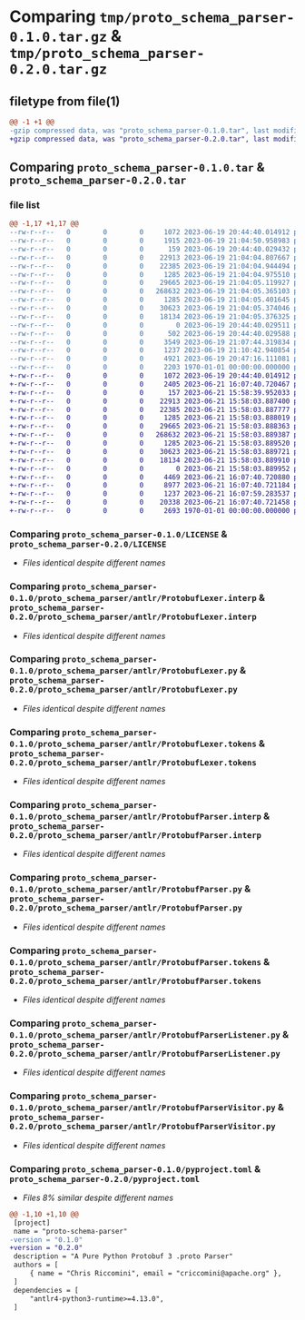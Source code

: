 # Comparing `tmp/proto_schema_parser-0.1.0.tar.gz` & `tmp/proto_schema_parser-0.2.0.tar.gz`

## filetype from file(1)

```diff
@@ -1 +1 @@
-gzip compressed data, was "proto_schema_parser-0.1.0.tar", last modified: Mon Jun 19 21:10:42 2023, max compression
+gzip compressed data, was "proto_schema_parser-0.2.0.tar", last modified: Wed Jun 21 16:07:59 2023, max compression
```

## Comparing `proto_schema_parser-0.1.0.tar` & `proto_schema_parser-0.2.0.tar`

### file list

```diff
@@ -1,17 +1,17 @@
--rw-r--r--   0        0        0     1072 2023-06-19 20:44:40.014912 proto_schema_parser-0.1.0/LICENSE
--rw-r--r--   0        0        0     1915 2023-06-19 21:04:50.958983 proto_schema_parser-0.1.0/README.md
--rw-r--r--   0        0        0      159 2023-06-19 20:44:40.029432 proto_schema_parser-0.1.0/proto_schema_parser/__init__.py
--rw-r--r--   0        0        0    22913 2023-06-19 21:04:04.807667 proto_schema_parser-0.1.0/proto_schema_parser/antlr/ProtobufLexer.interp
--rw-r--r--   0        0        0    22385 2023-06-19 21:04:04.944494 proto_schema_parser-0.1.0/proto_schema_parser/antlr/ProtobufLexer.py
--rw-r--r--   0        0        0     1285 2023-06-19 21:04:04.975510 proto_schema_parser-0.1.0/proto_schema_parser/antlr/ProtobufLexer.tokens
--rw-r--r--   0        0        0    29665 2023-06-19 21:04:05.119927 proto_schema_parser-0.1.0/proto_schema_parser/antlr/ProtobufParser.interp
--rw-r--r--   0        0        0   268632 2023-06-19 21:04:05.365103 proto_schema_parser-0.1.0/proto_schema_parser/antlr/ProtobufParser.py
--rw-r--r--   0        0        0     1285 2023-06-19 21:04:05.401645 proto_schema_parser-0.1.0/proto_schema_parser/antlr/ProtobufParser.tokens
--rw-r--r--   0        0        0    30623 2023-06-19 21:04:05.374046 proto_schema_parser-0.1.0/proto_schema_parser/antlr/ProtobufParserListener.py
--rw-r--r--   0        0        0    18134 2023-06-19 21:04:05.376325 proto_schema_parser-0.1.0/proto_schema_parser/antlr/ProtobufParserVisitor.py
--rw-r--r--   0        0        0        0 2023-06-19 20:44:40.029511 proto_schema_parser-0.1.0/proto_schema_parser/antlr/__init__.py
--rw-r--r--   0        0        0      502 2023-06-19 20:44:40.029588 proto_schema_parser-0.1.0/proto_schema_parser/model.py
--rw-r--r--   0        0        0     3549 2023-06-19 21:07:44.319834 proto_schema_parser-0.1.0/proto_schema_parser/parser.py
--rw-r--r--   0        0        0     1237 2023-06-19 21:10:42.940854 proto_schema_parser-0.1.0/pyproject.toml
--rw-r--r--   0        0        0     4921 2023-06-19 20:47:16.111081 proto_schema_parser-0.1.0/tests/test_parser.py
--rw-r--r--   0        0        0     2203 1970-01-01 00:00:00.000000 proto_schema_parser-0.1.0/PKG-INFO
+-rw-r--r--   0        0        0     1072 2023-06-19 20:44:40.014912 proto_schema_parser-0.2.0/LICENSE
+-rw-r--r--   0        0        0     2405 2023-06-21 16:07:40.720467 proto_schema_parser-0.2.0/README.md
+-rw-r--r--   0        0        0      157 2023-06-21 15:58:39.952033 proto_schema_parser-0.2.0/proto_schema_parser/__init__.py
+-rw-r--r--   0        0        0    22913 2023-06-21 15:58:03.887400 proto_schema_parser-0.2.0/proto_schema_parser/antlr/ProtobufLexer.interp
+-rw-r--r--   0        0        0    22385 2023-06-21 15:58:03.887777 proto_schema_parser-0.2.0/proto_schema_parser/antlr/ProtobufLexer.py
+-rw-r--r--   0        0        0     1285 2023-06-21 15:58:03.888019 proto_schema_parser-0.2.0/proto_schema_parser/antlr/ProtobufLexer.tokens
+-rw-r--r--   0        0        0    29665 2023-06-21 15:58:03.888363 proto_schema_parser-0.2.0/proto_schema_parser/antlr/ProtobufParser.interp
+-rw-r--r--   0        0        0   268632 2023-06-21 15:58:03.889387 proto_schema_parser-0.2.0/proto_schema_parser/antlr/ProtobufParser.py
+-rw-r--r--   0        0        0     1285 2023-06-21 15:58:03.889520 proto_schema_parser-0.2.0/proto_schema_parser/antlr/ProtobufParser.tokens
+-rw-r--r--   0        0        0    30623 2023-06-21 15:58:03.889721 proto_schema_parser-0.2.0/proto_schema_parser/antlr/ProtobufParserListener.py
+-rw-r--r--   0        0        0    18134 2023-06-21 15:58:03.889910 proto_schema_parser-0.2.0/proto_schema_parser/antlr/ProtobufParserVisitor.py
+-rw-r--r--   0        0        0        0 2023-06-21 15:58:03.889952 proto_schema_parser-0.2.0/proto_schema_parser/antlr/__init__.py
+-rw-r--r--   0        0        0     4469 2023-06-21 16:07:40.720880 proto_schema_parser-0.2.0/proto_schema_parser/ast.py
+-rw-r--r--   0        0        0     8977 2023-06-21 16:07:40.721184 proto_schema_parser-0.2.0/proto_schema_parser/parser.py
+-rw-r--r--   0        0        0     1237 2023-06-21 16:07:59.283537 proto_schema_parser-0.2.0/pyproject.toml
+-rw-r--r--   0        0        0    20338 2023-06-21 16:07:40.721458 proto_schema_parser-0.2.0/tests/test_parser.py
+-rw-r--r--   0        0        0     2693 1970-01-01 00:00:00.000000 proto_schema_parser-0.2.0/PKG-INFO
```

### Comparing `proto_schema_parser-0.1.0/LICENSE` & `proto_schema_parser-0.2.0/LICENSE`

 * *Files identical despite different names*

### Comparing `proto_schema_parser-0.1.0/proto_schema_parser/antlr/ProtobufLexer.interp` & `proto_schema_parser-0.2.0/proto_schema_parser/antlr/ProtobufLexer.interp`

 * *Files identical despite different names*

### Comparing `proto_schema_parser-0.1.0/proto_schema_parser/antlr/ProtobufLexer.py` & `proto_schema_parser-0.2.0/proto_schema_parser/antlr/ProtobufLexer.py`

 * *Files identical despite different names*

### Comparing `proto_schema_parser-0.1.0/proto_schema_parser/antlr/ProtobufLexer.tokens` & `proto_schema_parser-0.2.0/proto_schema_parser/antlr/ProtobufLexer.tokens`

 * *Files identical despite different names*

### Comparing `proto_schema_parser-0.1.0/proto_schema_parser/antlr/ProtobufParser.interp` & `proto_schema_parser-0.2.0/proto_schema_parser/antlr/ProtobufParser.interp`

 * *Files identical despite different names*

### Comparing `proto_schema_parser-0.1.0/proto_schema_parser/antlr/ProtobufParser.py` & `proto_schema_parser-0.2.0/proto_schema_parser/antlr/ProtobufParser.py`

 * *Files identical despite different names*

### Comparing `proto_schema_parser-0.1.0/proto_schema_parser/antlr/ProtobufParser.tokens` & `proto_schema_parser-0.2.0/proto_schema_parser/antlr/ProtobufParser.tokens`

 * *Files identical despite different names*

### Comparing `proto_schema_parser-0.1.0/proto_schema_parser/antlr/ProtobufParserListener.py` & `proto_schema_parser-0.2.0/proto_schema_parser/antlr/ProtobufParserListener.py`

 * *Files identical despite different names*

### Comparing `proto_schema_parser-0.1.0/proto_schema_parser/antlr/ProtobufParserVisitor.py` & `proto_schema_parser-0.2.0/proto_schema_parser/antlr/ProtobufParserVisitor.py`

 * *Files identical despite different names*

### Comparing `proto_schema_parser-0.1.0/pyproject.toml` & `proto_schema_parser-0.2.0/pyproject.toml`

 * *Files 8% similar despite different names*

```diff
@@ -1,10 +1,10 @@
 [project]
 name = "proto-schema-parser"
-version = "0.1.0"
+version = "0.2.0"
 description = "A Pure Python Protobuf 3 .proto Parser"
 authors = [
     { name = "Chris Riccomini", email = "criccomini@apache.org" },
 ]
 dependencies = [
     "antlr4-python3-runtime>=4.13.0",
 ]
```

